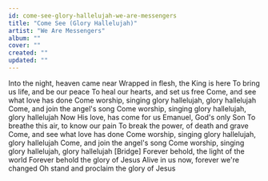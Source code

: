 ```yaml
---
id: come-see-glory-hallelujah-we-are-messengers
title: "Come See (Glory Hallelujah)"
artist: "We Are Messengers"
album: ""
cover: ""
created: ""
updated: ""
---
```


Into the night, heaven came near
Wrapped in flesh, the King is here
To bring us life, and be our peace
To heal our hearts, and set us free
Come, and see what love has done
Come worship, singing glory hallelujah, glory hallelujah
Come, and join the angel's song
Come worship, singing glory hallelujah, glory hallelujah
Now His love, has come for us
Emanuel, God's only Son
To breathe this air, to know our pain
To break the power, of death and grave
Come, and see what love has done
Come worship, singing glory hallelujah, glory hallelujah
Come, and join the angel's song
Come worship, singing glory hallelujah, glory hallelujah
[Bridge]
Forever behold, the light of the world
Forever behold the glory of Jesus
Alive in us now, forever we're changed
Oh stand and proclaim the glory of Jesus